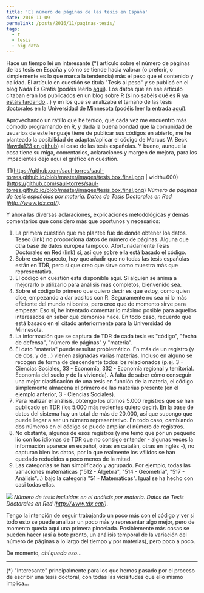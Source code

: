 ```yaml
---
title: 'El número de páginas de las tesis en España'
date: 2016-11-09
permalink: /posts/2016/11/paginas-tesis/
tags:
  - r
  - tesis
  - big data
---
```


Hace un tiempo leí un interesante (\*) artículo sobre el número de páginas de las tesis en España y cómo se tiende hacia valorar (o preferir, o simplemente es lo que marca la tendencia) más el peso que el contenido y calidad. El artículo en cuestión se titula "Tesis al peso" y se publicó en el blog Nada Es Gratis (podéis leerlo [aquí](http://nadaesgratis.es/fernandez-villaverde/tesis-al-peso)). Los datos que en ese artículo citaban eran los publicados en un blog sobre R (si no sabéis qué es R [ya estáis tardando](https://saul-torres.github.io/posts/2018/01/r-info/)...) y en los que se analizaba el tamaño de las tesis doctorales en la Universidad de Minnesota (podéis leer la entrada [aquí](http://www.r-bloggers.com/average-dissertation-and-thesis-length-take-two/)).

Aprovechando un ratillo que he tenido, que cada vez me encuentro más cómodo programando en R, y dada la buena bondad que la comunidad de usuarios de este lenguaje tiene de publicar sus códigos en abierto, me he planteado la posibilidad de adaptar/aplicar el código de Marcus W. Beck ([fawda123 en github](https://github.com/fawda123/diss_proc)) al caso de las tesis españolas. Y bueno, aunque la cosa tiene su miga, comentarios, aclaraciones y margen de mejora, para los impacientes dejo aquí el gráfico en cuestión.

![](https://github.com/saul-torres/saul-torres.github.io/blob/master/images/tesis.box.final.png | width=600)(https://github.com/saul-torres/saul-torres.github.io/blob/master/images/tesis.box.final.png)
*Número de páginas de tesis españolas por materia. Datos de Tesis Doctorales en Red (http://www.tdx.cat/).*

Y ahora las diversas aclaraciones, explicaciones metodológicas y demás comentarios que considero más que oportunos y necesarios:

1. La primera cuestión que me planteé fue de donde obtener los datos. Teseo (link) no proporciona datos de número de páginas. Alguna que otra base de datos europea tampoco. Afortunadamente Tesis Doctorales en Red (link) sí, así que sobre ella está basado el código.
2. Sobre este respecto, hay que añadir que no todas las tesis españolas están en TDR, pero sí que creo que sirve como muestra más que representativa.
3. El código en cuestión está disponible aquí. Si alguien se anima a mejorarlo o utilizarlo para análisis más completos, bienvenido sea.
4. Sobre el código lo primero que quiero decir es que estoy, como quien dice, empezando a dar pasitos con R. Seguramente no sea ni lo más eficiente del mundo ni bonito, pero creo que de momento sirve para empezar. Eso sí, he intentado comentar lo máximo posible para aquellos interesados en saber qué demonios hace. En todo caso, recuerdo que está basado en el citado anteriormente para la Universidad de Minnesota.
5. La información que se captura de TDR de cada tesis es "código", "fecha de defensa", "número de páginas" y "materia".
6. El dato "materia" puede resultar problemático. En más de un registro (y de dos, y de...) vienen asignadas varias materias. Incluso en alguno se recogen de forma de descendente todos los relacionados (p.ej. 3 - Ciencias Sociales, 33 - Economía, 332 - Economía regional y territorial. Economía del suelo y de la vivienda). A falta de saber cómo conseguir una mejor clasificación de una tesis en función de la materia, el código simplemente almacena el primero de las materias presente (en el ejemplo anterior, 3 - Ciencias Sociales).
7. Para realizar el análisis, obtengo los últimos 5.000 registros que se han publicado en TDR (los 5.000 más recientes quiero decir). En la base de datos del sistema hay un total de más de 20.000, así que supongo que puede llegar a ser un número representativo. En todo caso, cambiando dos números en el código se puede ampliar el número de registros.
8. No obstante, algunos de esos registros (y me temo que por un pequeño lío con los idiomas de TDR que no consigo entender - algunas veces la información aparece en español, otras en catalán, otras en inglés -), no capturan bien los datos, por lo que realmente los válidos se han quedado reducidos a poco menos de la mitad.
9. Las categorías se han simplificado y agrupado. Por ejemplo, todas las variaciones matemáticas ("512 - Álgebra", "514 - Geometría", "517 - Análisis"...) bajo la categoría "51 - Matemáticas". Igual se ha hecho con casi todas ellas.

![](https://github.com/saul-torres/saul-torres.github.io/blob/master/images/tesis.num.final.png)
*Número de tesis incluídas en el análisis por materia. Datos de Tesis Doctorales en Red (http://www.tdx.cat/).*

Tengo la intención de seguir trabajando un poco más con el código y ver si todo esto se puede analizar un poco más y representar algo mejor, pero de momento queda aquí una primera pincelada. Posiblemente más cosas se pueden hacer (así a bote pronto, un análisis temporal de la variación del número de páginas a lo largo del tiempo y por materias), pero poco a poco.

De momento, _ahí queda eso_...

___
(*) "Interesante" principalmente para los que hemos pasado por el proceso de escribir una tesis doctoral, con todas las vicisitudes que ello mismo implica...
